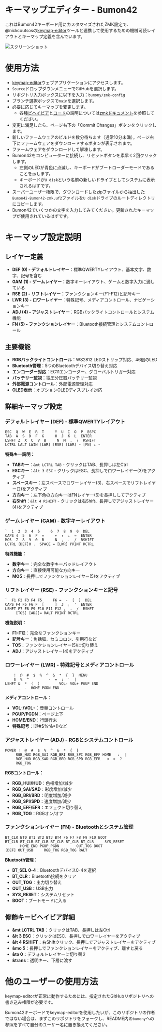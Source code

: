 # キーマップエディター - Bumon42

これはBumon42キーボード用にカスタマイズされたZMK設定で、@nickcoutsosの[keymap-editor](https://github.com/nickcoutsos/keymap-editor)ツールと連携して使用するための機械可読レイアウトとキーマップ定義を含んでいます。

![スクリーンショット](./Bumon42_keymap.png)

# 使用方法

* [keymap-editor](https://nickcoutsos.github.io/keymap-editor/)ウェブアプリケーションにアクセスします。
* `Source`ドロップダウンメニューでGitHubを選択します。
* リポジトリ入力ボックスに以下を入力：`bumony/zmk-config`
* ブランチ選択ボックスで`main`を選択します。
* 必要に応じてキーマップを変更します。
  * 各種[ビヘイビア](https://zmk.dev/docs/behaviors/key-press)と[コード](https://zmk.dev/docs/codes)の説明については[zmkドキュメント](https://zmk.dev/docs)を参照してください。
* 変更に満足したら、ページ右下の「Commit Changes」ボタンをクリックします。
* 新しいファームウェアのビルドを数分待ちます（通常10分未満）。ページ右下にファームウェアをダウンロードするボタンが表示されます。
* ファームウェアをダウンロードして解凍します。
* Bumon42をコンピューターに接続し、リセットボタンを素早く2回クリックします。
  * 左側のLEDが青色に点滅し、キーボードがブートローダーモードであることを示します。
  * キーボードが`U disk`という名前の新しいドライブとしてシステムに表示されるはずです。
* スーパーユーザー権限で、ダウンロードしたzipファイルから抽出した`Bumon42-Bumon42-zmk.uf2`ファイルを`U disk`ドライブのルートディレクトリにコピーします。
* Bumon42でいくつかの文字を入力してみてください。更新されたキーマップが使用されているはずです。

# キーマップ設定説明

## レイヤー定義
- **DEF (0) - デフォルトレイヤー**：標準QWERTYレイアウト、基本文字、数字、記号を含む
- **GAM (1) - ゲームレイヤー**：数字キーレイアウト、ゲームと数字入力に適している
- **RSE (2) - リフトレイヤー**：ファンクションキー(F1-F12)と記号キー
- **LWR (3) - ロワーレイヤー**：特殊記号、メディアコントロール、ナビゲーションキー
- **ADJ (4) - アジャストレイヤー**：RGBバックライトコントロールとシステム機能
- **FN (5) - ファンクションレイヤー**：Bluetooth接続管理とシステムコントロール

## 主要機能
- **RGBバックライトコントロール**：WS2812 LEDストリップ対応、46個のLED
- **Bluetooth管理**：5つのBluetoothデバイス切り替え対応
- **エンコーダー対応**：EC11エンコーダー、グローバルトリガー対応
- **バッテリー監視**：電圧分圧器バッテリー監視
- **外部電源コントロール**：外部電源管理対応
- **OLED表示**：オプションOLEDディスプレイ対応

## 詳細キーマップ設定

### デフォルトレイヤー (DEF) - 標準QWERTYレイアウト
```
ESC  Q  W  E  R  T     Y  U  I  O  P  BSPC
TAB  A  S  D  F  G     H  J  K  L  ENTER
LSHFT Z  X  C  V  B     N  M  .  ↑  RSHIFT
LCTRL LALT LWIN [LWR] [RSE] [LWR] ← [FN] ↓ →
```

**特殊キー説明：**
- **TABキー**：`&mt LCTRL TAB` - クリックはTAB、長押しは左Ctrl
- **ESCキー**：`&lt 3 ESC` - クリックはESC、長押しでロワーレイヤー(3)をアクティブ
- **スペースキー**：左スペースでロワーレイヤー(3)、右スペースでリフトレイヤー(2)をアクティブ
- **方向キー**：左下角の方向キーはFNレイヤー(6)を長押ししてアクティブ
- **右Shift**：`&lt 4 RSHIFT` - クリックは右Shift、長押しでアジャストレイヤー(4)をアクティブ

### ゲームレイヤー (GAM) - 数字キーレイアウト
```
`  1  2  3  4  5     6  7  8  9  0  DEL
CAPS 4  5  6  F  =     ←  ↑  ↓  →  ENTER
MO5  7  8  9  0  B     N  ,  .  /  RSHIFT
LCTRL [DEF]0 .  SPACE = [LWR] PRINT RCTRL
```

**特殊機能：**
- **数字キー**：完全な数字キーパッドレイアウト
- **方向キー**：直接使用可能な方向キー
- **MO5**：長押しでファンクションレイヤー(5)をアクティブ

### リフトレイヤー (RSE) - ファンクションキーと記号
```
`  F1 F2 F3 F4 F5     F6 =  -  [  ]  DEL
CAPS F4 F5 F6 F  [     ]  J  ;  '  ENTER
LSHFT F7 F8 F9 F10 F11 F12 ,  .  /  RSHFT
     [TO5] [ADJ]= RALT PRINT RCTRL
```

**機能説明：**
- **F1-F12**：完全なファンクションキー
- **記号キー**：角括弧、セミコロン、引用符など
- **TO5**：ファンクションレイヤー(5)に切り替え
- **ADJ**：アジャストレイヤー(4)をアクティブ

### ロワーレイヤー (LWR) - 特殊記号とメディアコントロール
```
    !  @  #  $  %  ^  &  *  {  }  MENU
    $  %  ^         -  =  ;  '  |
LSHFT &  *  (  )         VOL- VOL+ PGUP END
      _  -  HOME PGDN END
```

**メディアコントロール：**
- **VOL-/VOL+**：音量コントロール
- **PGUP/PGDN**：ページ上下
- **HOME/END**：行頭行末
- **特殊記号**：!@#$%^&*()など

### アジャストレイヤー (ADJ) - RGBとシステムコントロール
```
POWER !  @  #  $  %  ^  &  *  {  }
     RGB_HUI RGB_SAI RGB_BRI RGB_SPI RGB_EFF HOME   :  |
     RGB_HUD RGB_SAD RGB_BRD RGB_SPD RGB_EFR   <  >  ?
     RGB_TOG
```

**RGBコントロール：**
- **RGB_HUI/HUD**：色相増加/減少
- **RGB_SAI/SAD**：彩度増加/減少
- **RGB_BRI/BRD**：明度増加/減少
- **RGB_SPI/SPD**：速度増加/減少
- **RGB_EFF/EFR**：エフェクト切り替え
- **RGB_TOG**：RGBオン/オフ

### ファンクションレイヤー (FN) - Bluetoothとシステム管理
```
BT_CLR BT0 BT1 BT2 BT3 BT4 F6 F7 F8 F9 F10 BOOT
BT_CLR BT_CLR BT_CLR BT_CLR BT_CLR BT_CLR     SYS_RESET
       HOME END PGUP PGDN        OUT_TOG BOOT
[DEF] OUT_USB     RGB_TOG RGB_TOG RALT
```

**Bluetooth管理：**
- **BT_SEL 0-4**：Bluetoothデバイス0-4を選択
- **BT_CLR**：Bluetooth接続をクリア
- **OUT_TOG**：出力切り替え
- **OUT_USB**：USB出力
- **SYS_RESET**：システムリセット
- **BOOT**：ブートモードに入る

## 修飾キービヘイビア詳細
- **&mt LCTRL TAB**：クリックはTAB、長押しは左Ctrl
- **&lt 3 ESC**：クリックはESC、長押しでロワーレイヤーをアクティブ
- **&lt 4 RSHIFT**：右Shiftクリック、長押しでアジャストレイヤーをアクティブ
- **&mo 5**：長押しでファンクションレイヤーをアクティブ、離すと戻る
- **&to 0**：デフォルトレイヤーに切り替え
- **&trans**：透明キー、下層に渡す

# 他のユーザーの使用方法

keymap-editorが正常に動作するためには、指定されたGitHubリポジトリへの書き込み権限が必要です。

Bumon42キーボードでkeymap-editorを使用したいが、このリポジトリの作者ではない場合は、まずこのリポジトリをフォークし、README内の`bumony`への参照をすべて自分のユーザー名に置き換えてください。